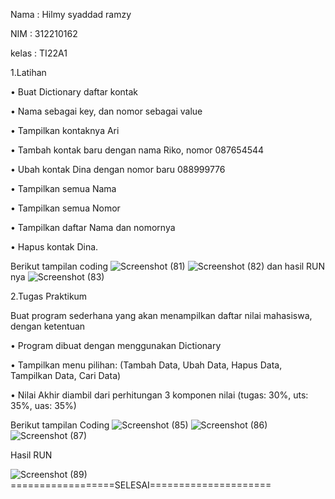 Nama : Hilmy syaddad ramzy

NIM : 312210162

kelas : TI22A1

1.Latihan 


• Buat Dictionary daftar kontak

• Nama sebagai key, dan nomor sebagai value


• Tampilkan kontaknya Ari

• Tambah kontak baru dengan nama Riko, nomor 087654544

• Ubah kontak Dina dengan nomor baru 088999776

• Tampilkan semua Nama

• Tampilkan semua Nomor

• Tampilkan daftar Nama dan nomornya

• Hapus kontak Dina.

Berikut tampilan coding
![Screenshot (81)](https://user-images.githubusercontent.com/115677769/204480401-1cc37d43-caf4-4f9f-94e8-2dd998e68aed.png)
![Screenshot (82)](https://user-images.githubusercontent.com/115677769/204480472-9018bf3e-2290-4f67-9853-83aa855c9904.png)
dan hasil RUN nya 
![Screenshot (83)](https://user-images.githubusercontent.com/115677769/204480759-2dd15866-ce6b-4d2f-a3d1-c564bc38fdeb.png)

2.Tugas Praktikum

Buat program sederhana yang akan menampilkan daftar nilai
mahasiswa, dengan ketentuan

• Program dibuat dengan menggunakan Dictionary

• Tampilkan menu pilihan: (Tambah Data, Ubah Data, Hapus Data,
Tampilkan Data, Cari Data)

• Nilai Akhir diambil dari perhitungan 3 komponen nilai (tugas: 30%,
uts: 35%, uas: 35%)

Berikut tampilan Coding
![Screenshot (85)](https://user-images.githubusercontent.com/115677769/204487461-01a69721-3275-410e-aad5-c890e28f776c.png)
![Screenshot (86)](https://user-images.githubusercontent.com/115677769/204487510-418f0dfa-3835-48eb-86bc-8e0d3e15b803.png)
![Screenshot (87)](https://user-images.githubusercontent.com/115677769/204487800-6024e90e-a430-4f61-bdf4-2910b06f24e2.png)

Hasil RUN

![Screenshot (89)](https://user-images.githubusercontent.com/115677769/204487899-d92cf26e-9647-4b4e-ba8e-0e1de164d457.png)
==================SELESAI=====================



